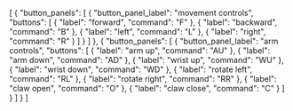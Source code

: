 [
  {
    "button_panels": [
      {
        "button_panel_label": "movement controls",
        "buttons": [
          {
            "label": "forward",
            "command": "F"
          },
          {
            "label": "backward",
            "command": "B"
          },
          {
            "label": "left",
            "command": "L"
          },
          {
            "label": "right",
            "command": "R"
          }
        ]
      }
    ]
  },
  {
    "button_panels": [
      {
        "button_panel_label": "arm controls",
        "buttons": [
          {
            "label": "arm up",
            "command": "AU"
          },
          {
            "label": "arm down",
            "command": "AD"
          },
          {
            "label": "wrist up",
            "command": "WU"
          },
          {
            "label": "wrist down",
            "command": "WD"
          },
          {
            "label": "rotate left",
            "command": "RL"
          },
          {
            "label": "rotate right",
            "command": "RR"
          },
          {
            "label": "claw open",
            "command": "O"
          },
          {
            "label": "claw close",
            "command": "C"
          }
        ]
      }
    ]
  }
]
